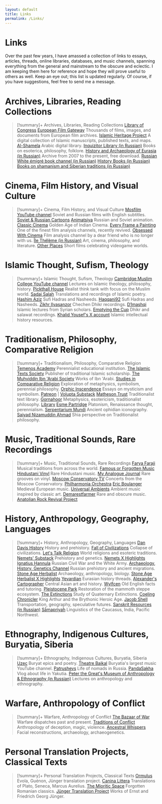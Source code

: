 ```yaml
---
layout: default
title: Links
permalink: /Links/
---
```

# Links

Over the past few years, I have amassed a collection of links to essays, articles, threads, online libraries, databases, and music channels, spanning everything from the general and mainstream to the obscure and eclectic. I am keeping them here for reference and hope they will prove useful to others as well. Keep an eye out; this list is updated regularly. Of course, if you have suggestions, feel free to send me a message.

# Archives, Libraries, Reading Collections

> [!summary]+ Archives, Libraries, Reading Collections [Library of Congress](https://www.loc.gov/) [European Film Gateway](https://www.europeanfilmgateway.eu/) Thousands of films, images, and documents from European film archives. [Islamic Heritage Project](https://library.harvard.edu/collections/islamic-heritage-project) A digital collection of Islamic manuscripts, published texts, and maps. [Al-Shamela](https://shamela.ws/) Arabic digital library. [Inquizitor Library (in Russian)](https://t.me/Inquizitor_Library) Books on esoterica, philosophy, folklore. [History and Archaeology of Eurasia (in Russian)](https://journal.asu.ru/wv/issue/archive) Archive from 2007 to the present, free download. [Russian White émigré book channel (in Russian)](https://t.me/emigrantbooks) [History Books (in Russian)](https://t.co/UWjRFtrL3U) [Books on shamanism and Siberian traditions (in Russian)](https://vk.com/knigi_po_shamanizmy)

# Cinema, Film History, and Visual Culture

> [!summary]+ Cinema, Film History, and Visual Culture [Mosfilm YouTube channel](https://www.youtube.com/c/Mosfilm_eng/) Soviet and Russian films with English subtitles. [Soviet & Russian Cartoons](https://sovietmoviesonline.com/cartoons) [Animatsiya](https://animatsiya.net/) Russian and Soviet animation. [Classic Cinema](https://www.youtube.com/@classiccinema1789) Golden Age of Indian Cinema. [Every Frame a Painting](https://www.youtube.com/@everyframeapainting) One of the finest film analysis channels, recently revived. [Obsessed With Cinema](https://www.youtube.com/@obsessedwithcinema) Film analysis channel by a dear friend who is no longer with us. [Île Thélème (in Russian)](https://www.youtube.com/c/%C3%8EleTh%C3%A8l%C3%A8me/) Art, cinema, philosophy, and literature. [Other Places](https://www.youtube.com/@otherplaces/) Short films celebrating videogame worlds.

# Islamic Thought, Sufism, Theology

> [!summary]+ Islamic Thought, Sufism, Theology [Cambridge Muslim College YouTube channel](https://www.youtube.com/c/CambridgeMuslimCollege) Lectures on Islamic theology, philosophy, history. [Pickthall House](https://www.youtube.com/@PickthallHouse) Realist think tank with focus on the Muslim world. [Sadai Salah](https://www.youtube.com/@SadaiSalah/) Translations and recordings of Islamic poetry. [Hashim Aziz](https://www.youtube.com/@HashimAziz1/videos) Sufi Hadras and Nasheeds. [Haqqani92](https://www.youtube.com/@Naqshbandi_Haqqani92) Sufi Hadras and Nasheeds. [Zikhr Ilyasanzor](https://www.youtube.com/@ILYASANZOR) Chechen Dhikr recordings. [D1mashqi](https://www.youtube.com/@D1mashqi/) Islamic lectures from Syrian scholars. [Emptying the Cup](https://www.youtube.com/@emptyingthecup) Dhikr and salawat recordings. [Khalid Yousef's X account](https://x.com/khalidsyossef) Islamic intellectual history resources.

# Traditionalism, Philosophy, Comparative Religion

> [!summary]+ Traditionalism, Philosophy, Comparative Religion [Temenos Academy](https://www.temenosacademy.org/) Perennialist educational institution. [The Islamic Texts Society](https://its.org.uk/) Publisher of traditional Islamic scholarship. [The Muhyiddin Ibn 'Arabi Society](https://ibnarabisociety.org/) Works of Ibn 'Arabi. [Studies in Comparative Religion](http://www.studiesincomparativereligion.com/Public/default.aspx) Exploration of metaphysics, symbolism, perennial philosophy. [Orphic Inscendence](https://www.orphicinscendence.com/) Essays on mysticism and symbolism. [Patreon](https://www.patreon.com/oinscendence) | [Volupta Substack](https://volupta.substack.com/) [Matheson Trust](https://www.themathesontrust.org/) Traditionalist text library. [Gornahoor](https://gornahoor.net/) Metaphysics, esotericism, traditionalist philosophy. [Library](https://gornahoor.net/?page_id=47) [Esme Partridge](https://www.esmelkpartridge.com/) Platonism, Renaissance thought, perennialism. [Serpentarium Mundi](https://www.serpentarium.org/curator.html) Ancient ophidian iconography. [Saiyad Nizamuddin Ahmad](https://www.youtube.com/@SaiyadNizamuddinAhmad/videos) Shia perspective on Traditionalist philosophy.

# Music, Traditional Sounds, Rare Recordings

> [!summary]+ Music, Traditional Sounds, Rare Recordings [Farya Faraji](https://www.youtube.com/@faryafaraji) Musical traditions from across the world. [Famous or Forgotten Music](https://www.youtube.com/@FamousorForgottenMusic/featured) [Hindustani Vinyl](https://www.youtube.com/@Phloji) Rare Hindustani music. [My Analogue Journal](https://www.youtube.com/@MyAnalogJournal) Rare grooves on vinyl. [Moscow Conservatory TV](https://www.youtube.com/@mosconsvtv) Concerts from the Moscow Conservatory. [Philharmonia Orchestra](https://www.youtube.com/@philharmonia_orchestra) [Eric Boulanger](https://www.youtube.com/@Eric1Boul/) Medieval European music. [Universal Ambients](https://www.youtube.com/@UniversalAmbients) Ambient music inspired by classic art. [Demarestfarmer](https://www.youtube.com/@demarestfarmer/) Rare and obscure music. [Anatolian Rock Revival Project](https://www.youtube.com/@AnatolianRockRevivalProject)

# History, Anthropology, Geography, Languages

> [!summary]+ History, Anthropology, Geography, Languages [Dan Davis History](https://www.youtube.com/@DanDavisHistory) History and prehistory. [Fall of Civilizations](https://www.youtube.com/@FallofCivilizations) Collapse of civilizations. [Let's Talk Religion](https://www.youtube.com/@LetsTalkReligion) World religions and esoteric traditions. [Nemets' Substack](https://nemets.substack.com/) Prehistory and genetics. [Nemets X Highlights](https://x.com/Peter_Nimitz/highlights) [Ignatius Hannula](https://x.com/IgnatiusHannula/) Russian Civil War and the White Army. [Archaeology, History, Genetics Channel](https://www.youtube.com/@History_Paleogenetics/) Russian prehistory and ancient migrations. [Stone Age Herbalist](https://www.stoneageherbalist.com/) Archaeology, anthropology, biology. [Stone Age Herbalist X Highlights](https://x.com/Paracelsus1092/highlights) [Yevardian](https://x.com/haravayin_hogh/highlights) Eurasian history threads. [Alexander's Cartographer](https://x.com/cartographer_s/highlights) Central Asian art and history. [Wylfcen](https://x.com/wylfcen/highlights) Old English facts and tutoring. [Pleistocene Park](https://pleistocenepark.ru/) Restoration of the mammoth steppe ecosystem. [The Extinctions](https://www.theextinctions.com/) Study of Quaternary Extinctions. [Coeling Chronicler](https://www.arthwys.com/) King Arthur and the Brythonic Heroic Age. [Jacob Shell](https://jacobshell.carbonmade.com/) Transportation, geography, speculative futures. [Sanskrit Resources (in Russian)](https://samskrtam.ru/) [Sā́mapriyaḣ](https://x.com/avzaagzonunaada) Linguistics of the Caucasus, India, Pacific Northwest.

# Ethnography, Indigenous Cultures, Buryatia, Siberia

> [!summary]+ Ethnography, Indigenous Cultures, Buryatia, Siberia [Uzec](https://www.youtube.com/@uzecTV/) Buryat epics and poetry. [Theatre Baikal](https://www.youtube.com/@TheatreBaikal) Buryatia's largest music YouTube channel. [Patrushevs](https://www.youtube.com/@patrushevs_stories/) Life of nomads in Russia. [PandaSakha](https://www.youtube.com/@pandasakha) Vlog about life in Yakutia. [Peter the Great's Museum of Anthropology & Ethnography (in Russian)](https://www.youtube.com/@Kunstkameramuseum/videos) Lectures on anthropology and ethnography.

# Warfare, Anthropology of Conflict

> [!summary]+ Warfare, Anthropology of Conflict [The Bazaar of War](https://dispatch.bazaarofwar.com/) Warfare dispatches past and present. [Traditions of Conflict](https://traditionsofconflict.substack.com/) Anthropology of deception, magic, violence. [Ancestral Whispers](https://x.com/Sulkalmakh) Facial reconstructions, archaeology, archaeogenetics.

# Personal Translation Projects, Classical Texts

> [!summary]+ Personal Translation Projects, Classical Texts [Ormulus](https://ormulus.substack.com/) Evola, Guénon, Jünger translation project. [Canina Littera](https://caninalittera.blogspot.com/p/curriculum.html) Translations of Plato, Seneca, Marcus Aurelius. [The Mioritic Space](https://mioriticspace.substack.com/) Forgotten Romanian classics. [Jünger Translation Project](https://juengertranslationproject.substack.com/) Works of Ernst and Friedrich Georg Jünger.